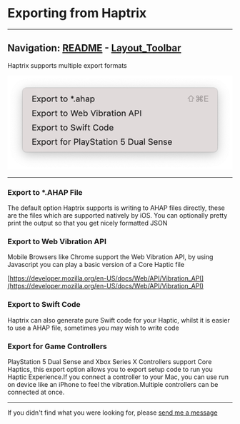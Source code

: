 # Exporting from Haptrix


---
Navigation: [README](README.md) - [Layout_Toolbar](Layout_Toolbar.md)
---



Haptrix supports multiple export formats


![Image](media/images/exportMenu.png)


---


### Export to *.AHAP File

The default option Haptrix supports is writing to AHAP files directly, these are the files which are supported natively by iOS. You can optionally pretty print the output so that you get nicely formatted JSON






### Export to Web Vibration API

Mobile Browsers like Chrome support the Web Vibration API, by using Javascript you can play a basic version of a Core Haptic file




[https://developer.mozilla.org/en-US/docs/Web/API/Vibration_API](https://developer.mozilla.org/en-US/docs/Web/API/Vibration_API)

### Export to Swift Code

Haptrix can also generate pure Swift code for your Haptic, whilst it is easier to use a AHAP file, sometimes you may wish to write code






### Export for Game Controllers

PlayStation 5 Dual Sense and Xbox Series X Controllers support Core Haptics, this export option allows you to export setup code to run you Haptic Experience.If you connect a controller to your Mac, you can use run on device like an iPhone to feel the vibration.Multiple controllers can be connected at once.









---

If you didn't find what you were looking for, please [send me a message](mailto:contact+help@haptrix.com)
